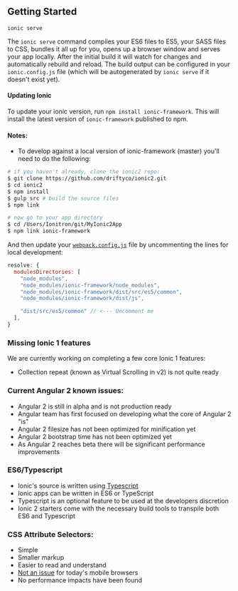 ## Getting Started

`ionic serve`

The `ionic serve` command compiles your ES6 files to ES5, your SASS files to CSS, bundles it all up for you, opens up a browser window and serves your app locally.  After the initial build it will watch for changes and automatically rebuild and reload.  The build output can be configured in your `ionic.config.js` file (which will be autogenerated by `ionic serve` if it doesn't exist yet).

#### Updating Ionic
To update your ionic version, run `npm install ionic-framework`. This will install the latest version of `ionic-framework` published to npm.

#### Notes:
- To develop against a local version of ionic-framework (master) you'll need to do the following:
```bash
# if you haven't already, clone the ionic2 repo:
$ git clone https://github.com/driftyco/ionic2.git
$ cd ionic2
$ npm install
$ gulp src # build the source files
$ npm link

# now go to your app directory
$ cd /Users/Ionitron/git/MyIonic2App
$ npm link ionic-framework
```
And then update your [`webpack.config.js`](https://github.com/driftyco/ionic2-starter/blob/master/webpack.config.js#L37) file by uncommenting the lines for local development:
```js
resolve: {
  modulesDirectories: [
    "node_modules",
    "node_modules/ionic-framework/node_modules", 
    "node_modules/ionic-framework/dist/src/es5/common", 
    "node_modules/ionic-framework/dist/js", 

    "dist/src/es5/common" // <--- Uncomment me  
  ],
}
```

### Missing Ionic 1 features

We are currently working on completing a few core Ionic 1 features:

- Collection repeat (known as Virtual Scrolling in v2) is not quite ready

### Current Angular 2 known issues:

- Angular 2 is still in alpha and is not production ready
- Angular team has first focused on developing what the core of Angular 2 "is"
- Angular 2 filesize has not been optimized for minification yet
- Angular 2 bootstrap time has not been optimized yet
- As Angular 2 reaches beta there will be significant performance improvements


### ES6/Typescript

- Ionic's source is written using [Typescript](http://www.typescriptlang.org/)
- Ionic apps can be written in ES6 or TypeScript
- Typescript is an optional feature to be used at the developers discretion
- Ionic 2 starters come with the necessary build tools to transpile both ES6 and Typescript


### CSS Attribute Selectors:

- Simple
- Smaller markup
- Easier to read and understand
- [Not an issue](https://twitter.com/paul_irish/status/311610425617838081) for today's mobile browsers
- No performance impacts have been found
